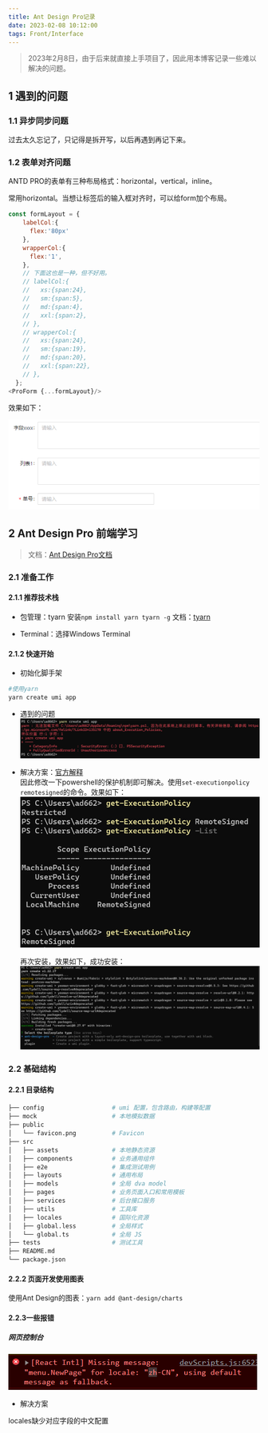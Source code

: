 ```yaml
---
title: Ant Design Pro记录
date: 2023-02-08 10:12:00
tags: Front/Interface
---
```


> 2023年2月8日，由于后来就直接上手项目了，因此用本博客记录一些难以解决的问题。

## 1 遇到的问题

### 1.1 异步同步问题

过去太久忘记了，只记得是拆开写，以后再遇到再记下来。

### 1.2 表单对齐问题

ANTD PRO的表单有三种布局格式：horizontal，vertical，inline。

常用horizontal。当想让标签后的输入框对齐时，可以给form加个布局。

```js
const formLayout = {
    labelCol:{
      flex:'80px'
    },
    wrapperCol:{
      flex:'1',
    },
    // 下面这也是一种，但不好用。
    // labelCol:{
    //   xs:{span:24},
    //   sm:{span:5},
    //   md:{span:4},
    //   xxl:{span:2},
    // },
    // wrapperCol:{
    //   xs:{span:24},
    //   sm:{span:19},
    //   md:{span:20},
    //   xxl:{span:22},
    // },
  };
<ProForm {...formLayout}/>
```

效果如下：

![Form](/imgInPosts/AntDesignProLearning/1_Form.png)

## 2 Ant Design Pro 前端学习

> 文档：[Ant Design Pro文档](https://pro.ant.design/zh-CN/docs/overview)

### 2.1 准备工作

#### 2.1.1 推荐技术栈

- 包管理：tyarn 安装`npm install yarn tyarn -g`
  文档：[tyarn](https://www.npmjs.com/package/tyarn)

- Terminal：选择Windows Terminal
  
#### 2.1.2 快速开始

- 初始化脚手架

```sh
#使用yarn
yarn create umi app
```

- 遇到的问题
  ![yarnError](./AntDesignProLearning/yarnError.png)

- 解决方案：[官方解释](https://docs.microsoft.com/zh-cn/powershell/module/microsoft.powershell.core/about/about_execution_policies?view=powershell-7)
  </br>因此修改一下powershell的保护机制即可解决。使用`set-executionpolicy remotesigned`的命令。效果如下：
  ![yarnErrorSolution](/imgInPosts/AntDesignProLearning/yarnErrorSolution.png)

  再次安装，效果如下，成功安装：
  ![yarnSuccess](/imgInPosts/AntDesignProLearning/yarnSuccess.png)

### 2.2 基础结构

#### 2.2.1 目录结构

```sh
├── config                   # umi 配置，包含路由，构建等配置
├── mock                     # 本地模拟数据
├── public
│   └── favicon.png          # Favicon
├── src
│   ├── assets               # 本地静态资源
│   ├── components           # 业务通用组件
│   ├── e2e                  # 集成测试用例
│   ├── layouts              # 通用布局
│   ├── models               # 全局 dva model
│   ├── pages                # 业务页面入口和常用模板
│   ├── services             # 后台接口服务
│   ├── utils                # 工具库
│   ├── locales              # 国际化资源
│   ├── global.less          # 全局样式
│   └── global.ts            # 全局 JS
├── tests                    # 测试工具
├── README.md
└── package.json
```

#### 2.2.2 页面开发使用图表

使用Ant Design的图表：`yarn add @ant-design/charts`

#### 2.2.3一些报错

##### 网页控制台

![ReactError](/imgInPosts/AntDesignProLearning/React.png)

- 解决方案

locales缺少对应字段的中文配置
